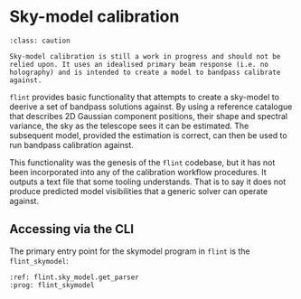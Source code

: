 # Sky-model calibration

```{admonition} Caution
:class: caution

Sky-model calibration is still a work in progress and should not be relied upon. It uses an idealised primary beam response (i.e. no holography) and is intended to create a model to bandpass calibrate against.
```

`flint` provides basic functionality that attempts to create a sky-model to deerive a set
of bandpass solutions against. By using a reference catalogue that describes 2D Gaussian
component positions, their shape and spectral variance, the sky as the telescope sees it
can be estimated. The subsequent model, provided the estimation is correct, can then be
used to run bandpass calibration against.

This functionality was the genesis of the `flint` codebase, but it has not been incorporated
into any of the calibration workflow procedures. It outputs a text file that some tooling
understands. That is to say it does not produce predicted model visibilities that a generic
solver can operate against.

## Accessing via the CLI

The primary entry point for the skymodel program in `flint` is the `flint_skymodel`:

```{argparse}
:ref: flint.sky_model.get_parser
:prog: flint_skymodel
```

